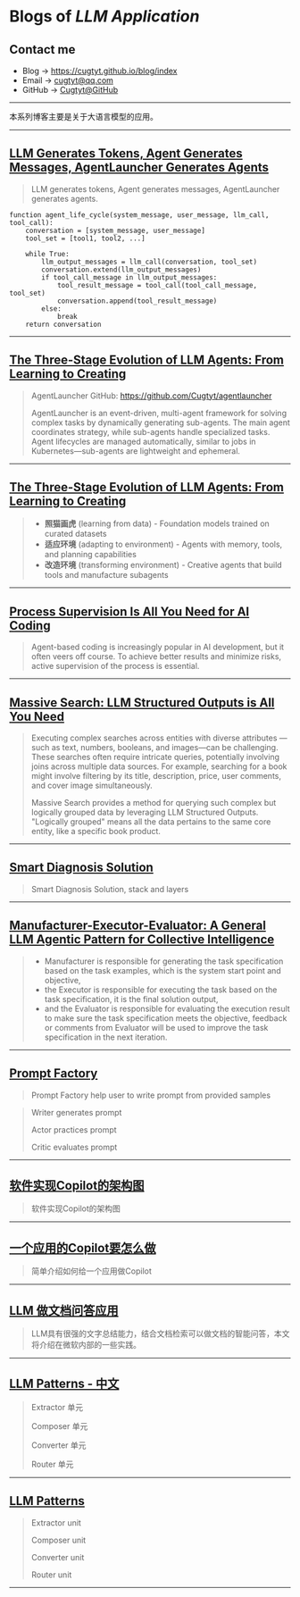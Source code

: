 # **Blogs of *LLM Application***

## Contact me

* Blog -> <https://cugtyt.github.io/blog/index>
* Email -> <cugtyt@qq.com>
* GitHub -> [Cugtyt@GitHub](https://github.com/Cugtyt)

---

本系列博客主要是关于大语言模型的应用。

---

## [**LLM Generates Tokens, Agent Generates Messages, AgentLauncher Generates Agents**](https://cugtyt.github.io/blog/llm-application/agent-gen)

> LLM generates tokens, Agent generates messages, AgentLauncher generates agents.
```
function agent_life_cycle(system_message, user_message, llm_call, tool_call):
    conversation = [system_message, user_message]
    tool_set = [tool1, tool2, ...]

    while True:
        llm_output_messages = llm_call(conversation, tool_set)
        conversation.extend(llm_output_messages)
        if tool_call_message in llm_output_messages:
            tool_result_message = tool_call(tool_call_message, tool_set)
            conversation.append(tool_result_message)
        else:
            break
    return conversation
```

---

## [**The Three-Stage Evolution of LLM Agents: From Learning to Creating**](https://cugtyt.github.io/blog/llm-application/agentlauncher)

> AgentLauncher GitHub: https://github.com/Cugtyt/agentlauncher
>
> AgentLauncher is an event-driven, multi-agent framework for solving complex tasks by dynamically generating sub-agents.
> The main agent coordinates strategy, while sub-agents handle specialized tasks.
> Agent lifecycles are managed automatically, similar to jobs in Kubernetes—sub-agents are lightweight and ephemeral.

---

## [**The Three-Stage Evolution of LLM Agents: From Learning to Creating**](https://cugtyt.github.io/blog/llm-application/agent-three-stage)

> * **照猫画虎** (learning from data) - Foundation models trained on curated datasets
> * **适应环境** (adapting to environment) - Agents with memory, tools, and planning capabilities  
> * **改造环境** (transforming environment) - Creative agents that build tools and manufacture subagents

---

## [**Process Supervision Is All You Need for AI Coding**](https://cugtyt.github.io/blog/llm-application/ai-coding-process)

> Agent-based coding is increasingly popular in AI development,
> but it often veers off course.
> To achieve better results and minimize risks,
> active supervision of the process is essential.

---

## [**Massive Search: LLM Structured Outputs is All You Need**](https://cugtyt.github.io/blog/llm-application/massive-search)

> Executing complex searches across entities with diverse attributes
> —such as text, numbers, booleans, and images—can be challenging.
> These searches often require intricate queries,
> potentially involving joins across multiple data sources.
> For example, searching for a book might involve filtering by its title,
> description, price, user comments, and cover image simultaneously.
> 
> Massive Search provides a method for querying such complex
> but logically grouped data by leveraging LLM Structured Outputs.
> "Logically grouped" means all the data pertains to the same core entity,
> like a specific book product.

---

## [**Smart Diagnosis Solution**](https://cugtyt.github.io/blog/llm-application/smart-diagnosis)

> Smart Diagnosis Solution, stack and layers

---


## [**Manufacturer-Executor-Evaluator: A General LLM Agentic Pattern for Collective Intelligence**](https://cugtyt.github.io/blog/llm-application/mee)

> * Manufacturer is responsible for generating the task specification based on the task examples, 
> which is the system start point and objective,
> * the Executor is responsible for executing the task based on the task specification, it is the final solution output,
> * and the Evaluator is responsible for evaluating the execution result to make sure the task specification
> meets the objective, feedback or comments from Evaluator will be used to improve the task specification in the next iteration.

---

## [**Prompt Factory**](https://cugtyt.github.io/blog/llm-application/prompt-factory)

> Prompt Factory help user to write prompt from provided samples

> Writer generates prompt
>
> Actor practices prompt
>
> Critic evaluates prompt

---

## [**软件实现Copilot的架构图**](https://cugtyt.github.io/blog/llm-application/copilot-arch)

> 软件实现Copilot的架构图

---

## [**一个应用的Copilot要怎么做**](https://cugtyt.github.io/blog/llm-application/copilot-basic)

> 简单介绍如何给一个应用做Copilot

---

## [**LLM 做文档问答应用**](https://cugtyt.github.io/blog/llm-application/llm-doc-answer-application)

> LLM具有很强的文字总结能力，结合文档检索可以做文档的智能问答，本文将介绍在微软内部的一些实践。

---

## [**LLM Patterns - 中文**](https://cugtyt.github.io/blog/llm-application/llm-unit-cn)

> Extractor 单元
>
> Composer 单元
>
> Converter 单元
>
> Router 单元

---

## [**LLM Patterns**](https://cugtyt.github.io/blog/llm-application/llm-unit)

> Extractor unit
>
> Composer unit
>
> Converter unit
>
> Router unit

---